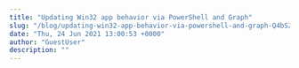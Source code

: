 ```yaml
---
title: "Updating Win32 app behavior via PowerShell and Graph"
slug: "/blog/updating-win32-app-behavior-via-powershell-and-graph-Q4bSZ"
date: "Thu, 24 Jun 2021 13:00:53 +0000"
author: "GuestUser"
description: ""
---
```


